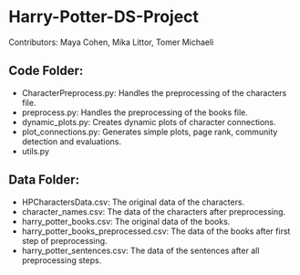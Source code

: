 # Harry-Potter-DS-Project
Contributors: Maya Cohen, Mika Littor, Tomer Michaeli

## Code Folder:
- CharacterPreprocess.py: Handles the preprocessing of the characters file.
- preprocess.py: Handles the preprocessing of the books file.
- dynamic_plots.py: Creates dynamic plots of character connections.
- plot_connections.py: Generates simple plots, page rank, community detection and evaluations.
- utils.py

## Data Folder:
- HPCharactersData.csv: The original data of the characters. 
- character_names.csv: The data of the characters after preprocessing.
- harry_potter_books.csv: The original data of the books.
- harry_potter_books_preprocessed.csv: The data of the books after first step of preprocessing.
- harry_potter_sentences.csv: The data of the sentences after all preprocessing steps.

